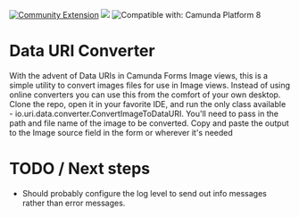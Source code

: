 [![Community Extension](https://img.shields.io/badge/Community%20Extension-An%20open%20source%20community%20maintained%20project-FF4700)](https://github.com/camunda-community-hub/community)
[![](https://img.shields.io/badge/Lifecycle-Proof%20of%20Concept-blueviolet)](https://github.com/Camunda-Community-Hub/community/blob/main/extension-lifecycle.md#proof-of-concept-)
![Compatible with: Camunda Platform 8](https://img.shields.io/badge/Compatible%20with-Camunda%20Platform%208-0072Ce)

# Data URI Converter

With the advent of Data URIs in Camunda Forms Image views, this is a simple utility to convert images files for use in Image views. Instead of using online converters you can use this from the comfort of your own desktop. Clone the repo, open it in your favorite IDE, and run the only class available - io.uri.data.converter.ConvertImageToDataURI. You'll need to pass in the path and file name of the image to be converted. Copy and paste the output to the Image source field in the form or wherever it's needed


# TODO / Next steps

- Should probably configure the log level to send out info messages rather than error messages.

